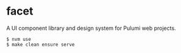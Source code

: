 # facet

A UI component library and design system for Pulumi web projects.

```
$ nvm use
$ make clean ensure serve
```
